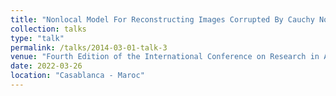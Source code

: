 ```yaml
---
title: "Nonlocal Model For Reconstructing Images Corrupted By Cauchy Noise,"
collection: talks
type: "talk"
permalink: /talks/2014-03-01-talk-3
venue: "Fourth Edition of the International Conference on Research in Applied Mathematics and Computer Science ICRAMCS 2022"
date: 2022-03-26
location: "Casablanca - Maroc"
---
```



